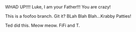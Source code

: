 
WHAD UP!!!!
Luke, I am your Father!!!
You are crazy!

This is a foofoo branch. Git it?
BLah Blah Blah...Krabby Patties!

Ted did this. Meow meow.
FiFi and T.
